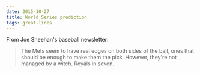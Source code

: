 ```yaml
---
date: 2015-10-27
title: World Series prediction
tags: great-lines
---
```



From Joe Sheehan's baseball newsletter:

> The Mets seem to have real edges on both sides of the ball, ones that should be enough to make them the pick. However, they're not managed by a witch. Royals in seven.

